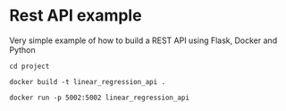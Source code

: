 # Rest API example

Very simple example of how to build a REST API using Flask, Docker and Python

`cd project`

`docker build -t linear_regression_api .`

`docker run -p 5002:5002 linear_regression_api`